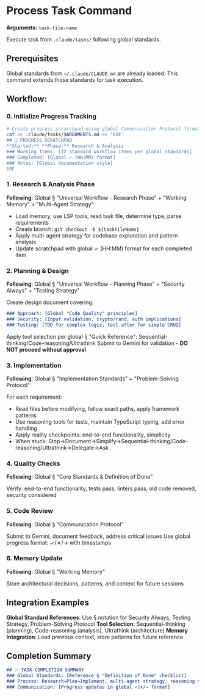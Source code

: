 # Process Task Command

**Arguments:** `task-file-name`

Execute task from `.claude/tasks/` following global standards.

## Prerequisites

Global standards from `~/.claude/CLAUDE.md` are already loaded. This command extends those standards for task execution.

## Workflow:

### 0. Initialize Progress Tracking

```bash
# Create progress scratchpad using global Communication Protocol format
cat >> .claude/tasks/$ARGUMENTS.md << 'EOF'
## 📝 PROGRESS SCRATCHPAD
**Started:** **Phase:** Research & Analysis
### Working Items: [12 standard workflow items per global standards]
### Completed: [Global ✓ (HH:MM) format]
### Notes: [Global documentation style]
EOF
```

### 1. Research & Analysis Phase

**Following**: Global § "Universal Workflow - Research Phase" + "Working Memory" + "Multi-Agent Strategy"

- Load memory, use LSP tools, read task file, determine type, parse requirements
- Create branch: `git checkout -b ${taskFileName}`
- Apply multi-agent strategy for codebase exploration and pattern analysis
- Update scratchpad with global ✓ (HH:MM) format for each completed item

### 2. Planning & Design

**Following**: Global § "Universal Workflow - Planning Phase" + "Security Always" + "Testing Strategy"

Create design document covering:
```markdown
### Approach: [Global "Code Quality" principles]
### Security: [Input validation, crypto/rand, auth implications]
### Testing: [TDD for complex logic, test after for simple CRUD]
```

Apply tool selection per global § "Quick Reference": Sequential-thinking/Code-reasoning/Ultrathink
Submit to Gemini for validation - **DO NOT proceed without approval**

### 3. Implementation

**Following**: Global § "Implementation Standards" + "Problem-Solving Protocol"

For each requirement:
- Read files before modifying, follow exact paths, apply framework patterns
- Use reasoning tools for tests, maintain TypeScript typing, add error handling
- Apply reality checkpoints: end-to-end functionality, simplicity
- When stuck: Stop→Document→Simplify→Sequential-thinking/Code-reasoning/Ultrathink→Delegate→Ask

### 4. Quality Checks

**Following**: Global § "Core Standards & Definition of Done"

Verify: end-to-end functionality, tests pass, linters pass, old code removed, security considered

### 5. Code Review

**Following**: Global § "Communication Protocol"

Submit to Gemini, document feedback, address critical issues
Use global progress format: ✓/✗/→ with timestamps

### 6. Memory Update

**Following**: Global § "Working Memory"

Store architectural decisions, patterns, and context for future sessions

## Integration Examples

**Global Standard References**: Use § notation for Security Always, Testing Strategy, Problem-Solving Protocol
**Tool Selection**: Sequential-thinking (planning), Code-reasoning (analysis), Ultrathink (architecture)
**Memory Integration**: Load previous context, store patterns for future reference

## Completion Summary

```markdown
## ✅ TASK COMPLETION SUMMARY
### Global Standards: [Reference § "Definition of Done" checklist]
### Process: Research→Plan→Implement, multi-agent strategy, reasoning tools applied
### Communication: [Progress updates in global ✓/✗/→ format]
```
